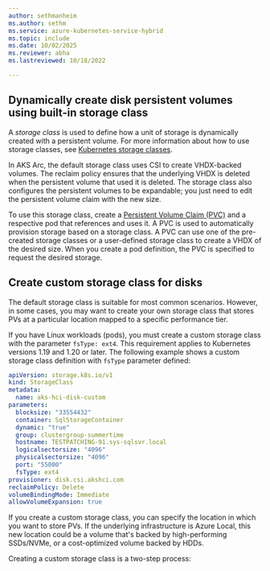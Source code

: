 ```yaml
---
author: sethmanheim
ms.author: sethm
ms.service: azure-kubernetes-service-hybrid
ms.topic: include
ms.date: 10/02/2025
ms.reviewer: abha
ms.lastreviewed: 10/18/2022

---
```


## Dynamically create disk persistent volumes using built-in storage class

A *storage class* is used to define how a unit of storage is dynamically created with a persistent volume. For more information about how to use storage classes, see [Kubernetes storage classes](https://kubernetes.io/docs/concepts/storage/storage-classes/).

In AKS Arc, the default storage class uses CSI to create VHDX-backed volumes. The reclaim policy ensures that the underlying VHDX is deleted when the persistent volume that used it is deleted. The storage class also configures the persistent volumes to be expandable; you just need to edit the persistent volume claim with the new size.

To use this storage class, create a [Persistent Volume Claim (PVC)](https://kubernetes.io/docs/concepts/storage/persistent-volumes/) and a respective pod that references and uses it. A PVC is used to automatically provision storage based on a storage class. A PVC can use one of the pre-created storage classes or a user-defined storage class to create a VHDX of the desired size. When you create a pod definition, the PVC is specified to request the desired storage.

## Create custom storage class for disks

The default storage class is suitable for most common scenarios. However, in some cases, you may want to create your own storage class that stores PVs at a particular location mapped to a specific performance tier.

If you have Linux workloads (pods), you must create a custom storage class with the parameter `fsType: ext4`. This requirement applies to Kubernetes versions 1.19 and 1.20 or later. The following example shows a custom storage class definition with `fsType` parameter defined:

```yaml
apiVersion: storage.k8s.io/v1
kind: StorageClass
metadata:
  name: aks-hci-disk-custom
parameters:
  blocksize: "33554432"
  container: SqlStorageContainer
  dynamic: "true"
  group: clustergroup-summertime
  hostname: TESTPATCHING-91.sys-sqlsvr.local
  logicalsectorsize: "4096"
  physicalsectorsize: "4096"
  port: "55000"
  fsType: ext4
provisioner: disk.csi.akshci.com
reclaimPolicy: Delete
volumeBindingMode: Immediate
allowVolumeExpansion: true  
```

If you create a custom storage class, you can specify the location in which you want to store PVs. If the underlying infrastructure is Azure Local, this new location could be a volume that's backed by high-performing SSDs/NVMe, or a cost-optimized volume backed by HDDs.

Creating a custom storage class is a two-step process:
